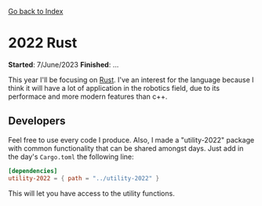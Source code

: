 [Go back to Index](../README.md)

# 2022 Rust 

**Started**: 7/June/2023
**Finished**: ...

This year I'll be focusing on [Rust][rust_website]. I've an interest for the
language because I think it will have a lot of application in the robotics
field, due to its performace and more modern features than c++. 

## Developers

Feel free to use every code I produce. Also, I made a "utility-2022" package
with common functionality that can be shared amongst days. Just add in the
day's `Cargo.toml` the following line: 

```toml
[dependencies]
utility-2022 = { path = "../utility-2022" }
```

This will let you have access to the utility functions.

[rust_website]:https://www.rust-lang.org/
